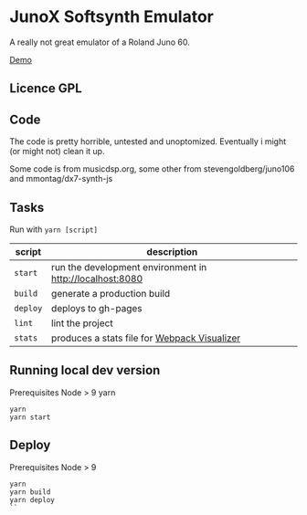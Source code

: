 # JunoX Softsynth Emulator

A really not great emulator of a Roland Juno 60.

[Demo](https://dzannotti.github.io/junox/)

## Licence GPL

## Code
The code is pretty horrible, untested and unoptomized. Eventually i might (or might not) clean it up.

Some code is from musicdsp.org, some other from stevengoldberg/juno106 and mmontag/dx7-synth-js

## Tasks

Run with `yarn [script]`

script              | description
--------------------|---------------------------------
`start`             | run the development environment in [http://localhost:8080](http://localhost:8080)
`build`             | generate a production build
`deploy`            | deploys to gh-pages
`lint`              | lint the project
`stats`             | produces a stats file for [Webpack Visualizer](https://chrisbateman.github.io/webpack-visualizer/)

## Running local dev version
Prerequisites
Node > 9
yarn
```
yarn
yarn start
```

## Deploy
Prerequisites
Node > 9
```
yarn
yarn build
yarn deploy
``
